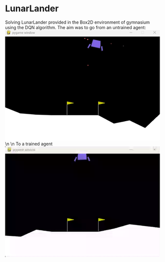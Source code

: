 # LunarLander
Solving LunarLander provided in the Box2D environment of gymnasium using the DQN algorithm. 
The aim was to go from an untrained agent:
![Untrained](https://github.com/rrMat/LunarLander/blob/main/random.gif)
\n \n
To a trained agent
![Trained](https://github.com/rrMat/LunarLander/blob/main/gif_better.gif)
